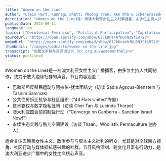 ```yaml
---
title: "Women on the Line"
author: "Cleis Hart, Kannagi Bhatt, Phuong Tran, Xen Nhà & Scheherazade Bloul"
description: "《Women on the Line》是一档澳大利亚女性主义时事播客，由多位主持人共同制作，聚焦全球性别正义、殖民批判与社区行动。节目以广播新闻形式呈现，内容涵盖巴勒斯坦反殖民运动、公共住房抗争、技术霸权批判与生态女性主义实践。风格严肃、批判性强，强调边缘社群的声音与跨文化女性经验。Spotify 评分为 5.0（5 条评论），在澳大利亚进步广播网络中具有代表性。"
publishDate: 2025-09-11
language: en
topics: ["Decolonial Feminism", "Political Participation", "Capitalism Critique"]
sourceUrl: "https://open.spotify.com/show/6lCkDne4hfDU5N3SfLRT2d"
embedUrl: "https://open.spotify.com/embed/show/6lCkDne4hfDU5N3SfLRT2d"
thumbnail: "/images/podcasts/women-on-the-line.jpg"
transcript: "完整文字稿与资源请访问 3cr.org.au/womenontheline"
status: published
---
```


《Women on the Line》是一档澳大利亚女性主义广播播客，由多位主持人共同制作，致力于放大边缘社群的声音。节目内容涵盖：

- 巴勒斯坦反殖民运动与阿拉伯-犹太团结史（访谈 Sadia Agsous-Bienstein 与 Tasnim Sammak）
- 公共住房拆迁抗争与社区组织（“44 Flats United”专题）
- 技术霸权与数字隐私批判（访谈 Cher Tan 与 Lucinda Thorpe）
- 澳大利亚国会前的制裁行动（“Converge on Canberra – Sanction Israel Now!”）
- 永续生态实践与酷儿空间建设（访谈 Thaan，Wholistik Permaculture 创办人）

适合关注去殖民女性主义、政治参与与资本主义批判的听众，尤其是对全球南方视角、社区行动与媒体抵抗感兴趣的社群。节目风格深刻、跨文化且富有行动力，是澳大利亚进步广播中的女性主义核心声音。
